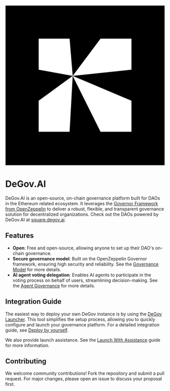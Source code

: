 <div align="center">

![logo](docs/DeGov.AI.svg)

</div>

# DeGov.AI

DeGov.AI is an open-source, on-chain governance platform built for DAOs in the Ethereum related ecosystem. It leverages the [Governor Framework from OpenZeppelin](https://docs.openzeppelin.com/contracts/4.x/governance) to deliver a robust, flexible, and transparent governance solution for decentralized organizations. Check out the DAOs powered by DeGov.AI at [square.degov.ai](https://square.degov.ai).

## Features

- **Open**: Free and open-source, allowing anyone to set up their DAO's on-chain governance.
- **Secure governance model**: Built on the OpenZeppelin Governor framework, ensuring high security and reliability. See the [Governance Model](https://docs.degov.ai/governance/intro/model) for more details.
- **AI agent voting delegation**: Enables AI agents to participate in the voting process on behalf of users, streamlining decision-making. See the [Agent Governance](https://docs.degov.ai/governance/agent/overview/) for more details.

## Integration Guide

The easiest way to deploy your own DeGov instance is by using the [DeGov Launcher](https://github.com/ringecosystem/degov-launcher). This tool simplifies the setup process, allowing you to quickly configure and launch your governance platform. For a detailed integration guide, see [Deploy by yourself](https://docs.degov.ai/integration/deploy/).

We also provide launch assistance. See the [Launch With Assistance](https://docs.degov.ai/integration/launch/) guide for more information.

## Contributing

We welcome community contributions! Fork the repository and submit a pull request. For major changes, please open an issue to discuss your proposal first.
